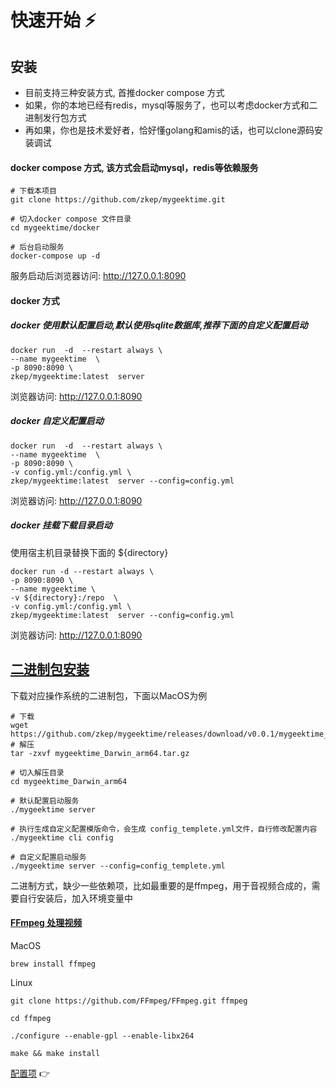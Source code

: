 # 快速开始 ⚡️

## 安装
* 目前支持三种安装方式, 首推docker compose 方式
* 如果，你的本地已经有redis，mysql等服务了，也可以考虑docker方式和二进制发行包方式
* 再如果，你也是技术爱好者，恰好懂golang和amis的话，也可以clone源码安装调试

#### docker compose 方式, 该方式会启动mysql，redis等依赖服务
```shell
# 下载本项目
git clone https://github.com/zkep/mygeektime.git

# 切入docker compose 文件目录
cd mygeektime/docker

# 后台启动服务
docker-compose up -d
```
服务启动后浏览器访问:  http://127.0.0.1:8090

#### docker 方式

##### docker 使用默认配置启动,默认使用sqlite数据库,推荐下面的自定义配置启动
```shell
docker run  -d  --restart always \
--name mygeektime  \
-p 8090:8090 \
zkep/mygeektime:latest  server
```
浏览器访问:  http://127.0.0.1:8090

##### docker 自定义配置启动
```shell
docker run  -d  --restart always \
--name mygeektime  \
-p 8090:8090 \
-v config.yml:/config.yml \
zkep/mygeektime:latest  server --config=config.yml
```
浏览器访问:  http://127.0.0.1:8090

##### docker 挂载下载目录启动
使用宿主机目录替换下面的 ${directory}
```shell
docker run -d --restart always \
-p 8090:8090 \
--name mygeektime \
-v ${directory}:/repo  \
-v config.yml:/config.yml \
zkep/mygeektime:latest  server --config=config.yml
```
浏览器访问:  http://127.0.0.1:8090


## [二进制包安装](https://github.com/zkep/mygeektime/releases)
下载对应操作系统的二进制包，下面以MacOS为例
```shell
# 下载
wget https://github.com/zkep/mygeektime/releases/download/v0.0.1/mygeektime_Darwin_arm64.tar.gz
# 解压
tar -zxvf mygeektime_Darwin_arm64.tar.gz

# 切入解压目录
cd mygeektime_Darwin_arm64

# 默认配置启动服务
./mygeektime server 

# 执行生成自定义配置模版命令，会生成 config_templete.yml文件，自行修改配置内容 
./mygeektime cli config

# 自定义配置启动服务
./mygeektime server --config=config_templete.yml

```
二进制方式，缺少一些依赖项，比如最重要的是ffmpeg，用于音视频合成的，需要自行安装后，加入环境变量中
#### [FFmpeg 处理视频](https://ffmpeg.org/download.html)
MacOS
```shell
brew install ffmpeg        
```
Linux
```shell
git clone https://github.com/FFmpeg/FFmpeg.git ffmpeg

cd ffmpeg

./configure --enable-gpl --enable-libx264

make && make install
```

[配置项](./config.md)  👉